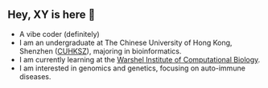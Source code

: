## Hey, XY is here 👋

- A vibe coder (definitely) 
- I am an undergraduate at The Chinese University of Hong Kong, Shenzhen ([CUHKSZ](https://www.cuhk.edu.cn/en)), majoring in bioinformatics.
- I am currently learning at the [Warshel Institute of Computational Biology](https://warshel.cuhk.edu.cn/).
- I am interested in genomics and genetics, focusing on auto-immune diseases.

<!--
**XY3070/XY3070** is a ✨ _special_ ✨ repository because its `README.md` (this file) appears on your GitHub profile.

Here are some ideas to get you started:

- 🔭 I’m currently working on ...
- 🌱 I’m currently learning ...
- 👯 I’m looking to collaborate on ...
- 🤔 I’m looking for help with ...
- 💬 Ask me about ...
- 📫 How to reach me: ...
- 😄 Pronouns: ...
- ⚡ Fun fact: ...
-->
